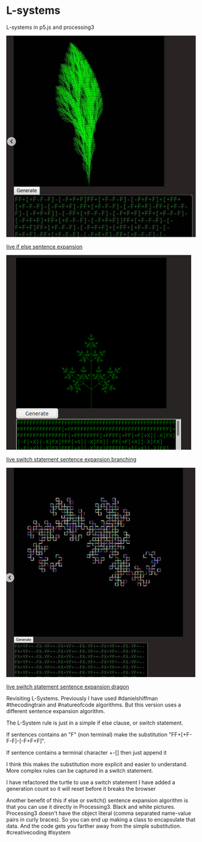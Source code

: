# L-systems
L-systems in p5.js and processing3 

![lsys2.png](lsys2.png)

[live if else sentence expansion](https://editor.p5js.org/greggelong/full/JCBNfEyMW)

![lsys2b.png](lsys2b.png)

[live switch statement sentence expansion branching](https://editor.p5js.org/greggelong/full/BOO0xB5yp)

![lsys3.png](lsys3.png)

[live switch statement sentence expansion dragon](https://editor.p5js.org/greggelong/full/KbinrqOT-)




Revisiting L-Systems. Previously I have used #danielshiffman #thecodingtrain and #natureofcode algorithms. But this version uses a different sentence expansion algorithm.

 The L-System rule is just in a simple if else clause, or switch statement.
 
 If sentences contains an "F" (non terminal) make the substitution "FF+[+F-F-F]-[-F+F+F]".
 
 If sentence contains a terminal character +-[] then just append it
 
 I think this makes the substitution more explicit and easier to understand.
 More complex rules can be captured in a switch statement.

   I have refactored the turtle to use a switch statement
   I have added a generation count so it will reset before it breaks the browser

Another benefit of this if else or switch() sentence expansion algorithm is that you can use it directly in Processing3. Black and white pictures.
Processing3 doesn't have the object literal (comma separated name-value pairs in curly braces).
So you can end up making a class to encapsulate that data.  And the code gets you farther away from the simple substitution. #creativecoding #lsystem



